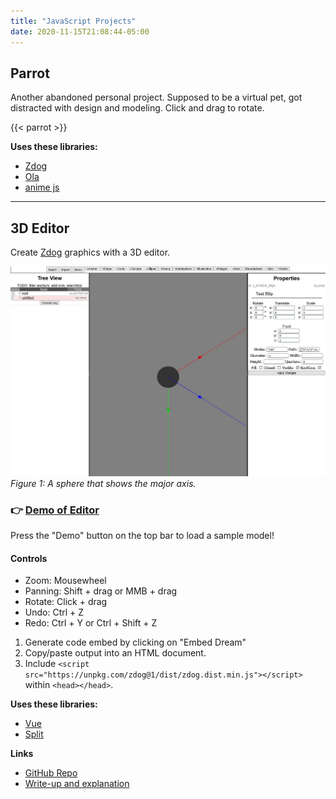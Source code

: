 ```yaml
---
title: "JavaScript Projects"
date: 2020-11-15T21:08:44-05:00
---
```


## Parrot

Another abandoned personal project. Supposed to be a virtual pet, got distracted with design and modeling. Click and drag to rotate.

{{< parrot >}}

**Uses these libraries:**

- [Zdog](https://zzz.dog/)
- [Ola](https://github.com/franciscop/ola/)
- [anime js](https://animejs.com/)

---------------------

## 3D Editor

Create [Zdog](https://zzz.dog/) graphics with a 3D editor.

![WIP 2: organizing the property panel and displaying axes](/portfolio/zdog-scope/wip2.jpg)
_Figure 1: A sphere that shows the major axis._

### 👉 [Demo of Editor](https://ceruulean.github.io/zdog-scope/)

Press the "Demo" button on the top bar to load a sample model!

#### Controls

- Zoom: Mousewheel
- Panning: Shift + drag or MMB + drag
- Rotate: Click + drag
- Undo: Ctrl + Z
- Redo: Ctrl + Y or Ctrl + Shift + Z

1. Generate code embed by clicking on "Embed Dream"
2. Copy/paste output into an HTML document.
3. Include `<script src="https://unpkg.com/zdog@1/dist/zdog.dist.min.js"></script>` within `<head></head>`.

**Uses these libraries:**

- [Vue](https://zzz.dog/)
- [Split](https://github.com/nathancahill/split/tree/master/packages/split-grid)

**Links**

- [GitHub Repo](https://github.com/ceruulean/zdog-scope)
- [Write-up and explanation](https://github.com/ceruulean/zdog-scope/blob/master/docs/doc_writinglog.md)


